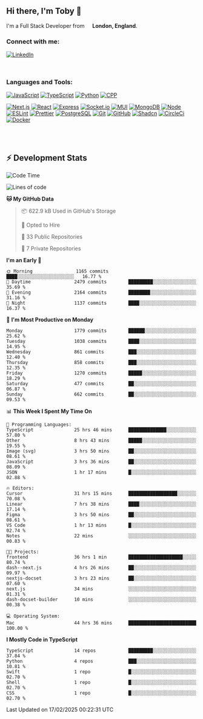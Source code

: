 ## Hi there, I'm Toby 👋

I'm a Full Stack Developer from <img src="https://cdn-icons-png.flaticon.com/512/197/197374.png" width="13" /> **London, England**.

### Connect with me:

[![LinkedIn][linkedin-shield]][linkedin-url]

<br />

### Languages and Tools:

[![JavaScript][JavaScript]][JavaScript-url] [![TypeScript][TypeScript]][TypeScript-url] [![Python][Python]][Python-url] [![CPP][CPP]][CPP-url]

[![Next.js][Next.js]][Next-url] [![React][React.js]][React-url] [![Express][Express.js]][Express-url] [![Socket.io][SocketIo]][SocketIo-url] [![MUI][MUI]][MUI-url] [![MongoDB][MongoDB]][Mongo-url] [![Node][Node.js]][Node-url] [![ESLint][ESLint]][ESLint-url] [![Prettier][Prettier]][Prettier-url] [![PostgreSQL][PostgreSQL]][PostgreSQL-url] [![Git][Git]][Git-url] [![GitHub][GitHub]][GitHub-url] [![Shadcn][Shadcn]][Shadcn-url] [![CircleCi][CircleCi]][CircleCi-url] [![Docker][Docker]][Docker-url]

<br />
<br />

## :zap: Development Stats

<!--START_SECTION:waka-->
![Code Time](http://img.shields.io/badge/Code%20Time-1%2C182%20hrs%2034%20mins-blue)

![Lines of code](https://img.shields.io/badge/From%20Hello%20World%20I%27ve%20Written-3.2%20million%20lines%20of%20code-blue)

**🐱 My GitHub Data** 

> 📦 622.9 kB Used in GitHub's Storage 
 > 
> 💼 Opted to Hire
 > 
> 📜 33 Public Repositories 
 > 
> 🔑 7 Private Repositories 
 > 
**I'm an Early 🐤** 

```text
🌞 Morning                1165 commits        ████░░░░░░░░░░░░░░░░░░░░░   16.77 % 
🌆 Daytime                2479 commits        █████████░░░░░░░░░░░░░░░░   35.69 % 
🌃 Evening                2164 commits        ████████░░░░░░░░░░░░░░░░░   31.16 % 
🌙 Night                  1137 commits        ████░░░░░░░░░░░░░░░░░░░░░   16.37 % 
```
📅 **I'm Most Productive on Monday** 

```text
Monday                   1779 commits        ██████░░░░░░░░░░░░░░░░░░░   25.62 % 
Tuesday                  1038 commits        ████░░░░░░░░░░░░░░░░░░░░░   14.95 % 
Wednesday                861 commits         ███░░░░░░░░░░░░░░░░░░░░░░   12.40 % 
Thursday                 858 commits         ███░░░░░░░░░░░░░░░░░░░░░░   12.35 % 
Friday                   1270 commits        █████░░░░░░░░░░░░░░░░░░░░   18.29 % 
Saturday                 477 commits         ██░░░░░░░░░░░░░░░░░░░░░░░   06.87 % 
Sunday                   662 commits         ██░░░░░░░░░░░░░░░░░░░░░░░   09.53 % 
```


📊 **This Week I Spent My Time On** 

```text
💬 Programming Languages: 
TypeScript               25 hrs 46 mins      ██████████████░░░░░░░░░░░   57.80 % 
Other                    8 hrs 43 mins       █████░░░░░░░░░░░░░░░░░░░░   19.55 % 
Image (svg)              3 hrs 50 mins       ██░░░░░░░░░░░░░░░░░░░░░░░   08.61 % 
JavaScript               3 hrs 36 mins       ██░░░░░░░░░░░░░░░░░░░░░░░   08.09 % 
JSON                     1 hr 17 mins        █░░░░░░░░░░░░░░░░░░░░░░░░   02.88 % 

🔥 Editors: 
Cursor                   31 hrs 15 mins      ██████████████████░░░░░░░   70.08 % 
Linear                   7 hrs 38 mins       ████░░░░░░░░░░░░░░░░░░░░░   17.14 % 
Figma                    3 hrs 50 mins       ██░░░░░░░░░░░░░░░░░░░░░░░   08.61 % 
VS Code                  1 hr 13 mins        █░░░░░░░░░░░░░░░░░░░░░░░░   02.74 % 
Notes                    22 mins             ░░░░░░░░░░░░░░░░░░░░░░░░░   00.83 % 

🐱‍💻 Projects: 
frontend                 36 hrs 1 min        ████████████████████░░░░░   80.74 % 
dash--next.js            4 hrs 26 mins       ██░░░░░░░░░░░░░░░░░░░░░░░   09.97 % 
nextjs-docset            3 hrs 23 mins       ██░░░░░░░░░░░░░░░░░░░░░░░   07.60 % 
next.js                  34 mins             ░░░░░░░░░░░░░░░░░░░░░░░░░   01.31 % 
dash-docset-builder      10 mins             ░░░░░░░░░░░░░░░░░░░░░░░░░   00.38 % 

💻 Operating System: 
Mac                      44 hrs 36 mins      █████████████████████████   100.00 % 
```

**I Mostly Code in TypeScript** 

```text
TypeScript               14 repos            █████████░░░░░░░░░░░░░░░░   37.84 % 
Python                   4 repos             ███░░░░░░░░░░░░░░░░░░░░░░   10.81 % 
Swift                    1 repo              █░░░░░░░░░░░░░░░░░░░░░░░░   02.70 % 
Shell                    1 repo              █░░░░░░░░░░░░░░░░░░░░░░░░   02.70 % 
CSS                      1 repo              █░░░░░░░░░░░░░░░░░░░░░░░░   02.70 % 
```




 Last Updated on 17/02/2025 00:22:31 UTC
<!--END_SECTION:waka-->


<!-- MARKDOWN LINKS & IMAGES -->
<!-- https://www.markdownguide.org/basic-syntax/#reference-style-links -->

[CPP-url]: https://cplusplus.com/
[CPP]: https://img.shields.io/badge/-C++-blue?style=for-the-badge&logo=cplusplus
[JavaScript-url]: https://developer.mozilla.org/en-US/docs/Web/JavaScript
[JavaScript]: https://shields.io/badge/JavaScript-F7DF1E?logo=JavaScript&logoColor=000&style=for-the-badge
[TypeScript-url]: https://www.typescriptlang.org/
[TypeScript]: https://shields.io/badge/TypeScript-3178C6?logo=TypeScript&logoColor=FFF&style=for-the-badge
[Python-url]: https://www.python.org/
[Python]: https://img.shields.io/badge/python-3670A0?style=for-the-badge&logo=python&logoColor=ffdd54
[linkedin-shield]: https://img.shields.io/badge/LinkedIn-0077B5?style=for-the-badge&logo=linkedin&logoColor=white
[linkedin-url]: https://linkedin.com/in/toby-dixon-smith/
[Next.js]: https://img.shields.io/badge/next.js-000000?style=for-the-badge&logo=nextdotjs&logoColor=white
[Next-url]: https://nextjs.org/
[React.js]: https://img.shields.io/badge/React-20232A?style=for-the-badge&logo=react&logoColor=61DAFB
[React-url]: https://reactjs.org/
[Express.js]: https://img.shields.io/badge/Express.js-404D59?style=for-the-badge&logo=express
[Express-url]: https://expressjs.com/
[Node.js]: https://img.shields.io/badge/Node.js-43853D?style=for-the-badge&logo=node.js&logoColor=white
[Node-url]: https://nodejs.org/
[MongoDB]: https://img.shields.io/badge/MongoDB-4EA94B?style=for-the-badge&logo=mongodb&logoColor=white
[Mongo-url]: https://www.mongodb.com/
[ESLint]: https://img.shields.io/badge/eslint-3A33D1?style=for-the-badge&logo=eslint&logoColor=white
[ESLint-url]: https://eslint.org/
[Prettier]: https://img.shields.io/badge/prettier-1A2C34?style=for-the-badge&logo=prettier&logoColor=F7BA3E
[Prettier-url]: https://prettier.io/
[SocketIo-url]: https://socket.io/
[SocketIo]: https://img.shields.io/badge/Socket.io-010101?style=for-the-badge&logo=socket.io&badgeColor=010101
[MUI-url]: https://mui.com/
[MUI]: https://img.shields.io/badge/MUI-%230081CB.svg?style=for-the-badge&logo=mui&logoColor=white
[PostgreSQL-url]: https://www.postgresql.org/
[PostgreSQL]: https://img.shields.io/badge/postgresql-4169e1?style=for-the-badge&logo=postgresql&logoColor=white
[Git-url]: https://git-scm.com/
[Git]: https://img.shields.io/badge/GIT-E44C30?style=for-the-badge&logo=git&logoColor=white
[GitHub-url]: https://github.com/
[GitHub]: https://img.shields.io/badge/GitHub-100000?style=for-the-badge&logo=github&logoColor=white
[Shadcn-url]: https://ui.shadcn.com/
[Shadcn]: https://img.shields.io/badge/shadcn%2Fui-000?logo=shadcnui&logoColor=fff&style=for-the-badge
[CircleCi-url]: https://ui.shadcn.com/
[CircleCi]: https://img.shields.io/badge/circleci-343434?logo=circleci&logoColor=fff&style=for-the-badge
[Docker-url]: https://ui.shadcn.com/
[Docker]: https://img.shields.io/badge/docker-2496ED?logo=docker&logoColor=fff&style=for-the-badge
